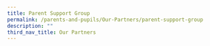 ```yaml
---
title: Parent Support Group
permalink: /parents-and-pupils/Our-Partners/parent-support-group
description: ""
third_nav_title: Our Partners
---
```

